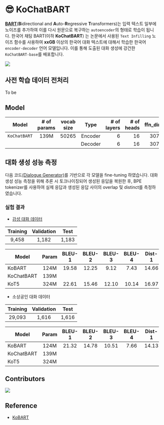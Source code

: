 # 😎 KoChatBART
[**BART**](https://arxiv.org/pdf/1910.13461.pdf)(**B**idirectional and **A**uto-**R**egressive **T**ransformers)는 입력 텍스트 일부에 노이즈를 추가하여 이를 다시 원문으로 복구하는 `autoencoder`의 형태로 학습이 됩니다. 한국어 채팅 BART(이하 **KoChatBART**) 는 논문에서 사용된 `Text Infilling` 노이즈 함수를 사용하여 **xxGB** 이상의 한국어 대화 텍스트에 대해서 학습한 한국어 `encoder-decoder` 언어 모델입니다. 이를 통해 도출된 대화 생성에 강건한 `KoChatBART-base`를 배포합니다.

<img src=https://user-images.githubusercontent.com/55969260/205434343-b72641e9-d0f9-4b88-a334-9f904e0a35c5.png>

## 사전 학습 데이터 전처리
To be

## Model

| Model         | # of params | vocab size |  Type   | # of layers | # of heads | ffn_dim | hidden_dims |
| ------------- | :---------: | :-----: | :----------: | ---------: | ------: | ----------: | ----------: | 
| `KoChatBART` |    139M     | 50265 | Encoder |           6 |         16 |    3072 |         768 |
|               |            |  | Decoder |           6 |         16 |    3072 |         768 |

## 대화 생성 성능 측정
다음 코드[(Dialogue Generator)](https://github.com/2unju/KoBART_Dialogue_Generator)를 기반으로 각 모델을 fine-tuning 하였습니다. 대화 생성 성능 측정을 위해 추론 시 토크나이징되어 생성된 응답을 복원한 후, BPE tokenizer를 사용하여 실제 응답과 생성된 응답 사이의 overlap 및 distinct를 측정하였습니다.

### 실험 결과
- [감성 대화 데이터](https://github.com/songys/Chatbot_data)

|Training|Validation|Test|
|:----:|:----:|:----:|
|9,458|1,182|1,183|

| Model                  | Param | BLEU-1 | BLEU-2 | BLEU-3 | BLEU-4 | Dist-1 | Dist-2 |
|------------------------|:----:|:----:|:----:|:----:|:----:|:----:|:----:|
| KoBART    | 124M  | 19.58 | 12.25 | 9.12 | 7.43 | 14.66 | 31.33 |
| KoChatBART    | 139M  |  |  |  |  |  |  |
| KoT5    | 324M  | 22.61 | 15.46 | 12.10 | 10.14 | 16.97 | 40.09 |

- 소상공인 대화 데이터

|Training|Validation|Test|
|:----:|:----:|:----:|
|29,093|1,616|1,616|

| Model                  | Param | BLEU-1 | BLEU-2 | BLEU-3 | BLEU-4 | Dist-1 | Dist-2 |
|------------------------|:----:|:----:|:----:|:----:|:----:|:----:|:----:|
| KoBART    | 124M  | 21.32 | 14.78 | 10.51 | 7.66 | 14.13 | 40.87 |
| KoChatBART    | 139M  |  |  |  |  |  |  |
| KoT5    | 324M  |  |  |  |  |  |  |

## Contributors
<a href="https://github.com/BM-K/KoChatBART/graphs/contributors">
  <img src="https://contrib.rocks/image?repo=BM-K/KoChatBART" />
</a>

## Reference
- [KoBART](https://github.com/SKT-AI/KoBART)
